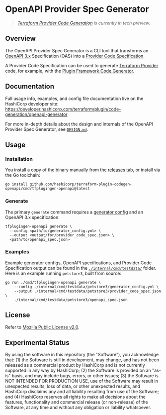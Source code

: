 # OpenAPI Provider Spec Generator

> _[Terraform Provider Code Generation](https://developer.hashicorp.com/terraform/plugin/code-generation) is currently in tech preview._

## Overview

The OpenAPI Provider Spec Generator is a CLI tool that transforms an [OpenAPI 3.x](https://www.openapis.org/) Specification (OAS) into a [Provider Code Specification](https://developer.hashicorp.com/terraform/plugin/code-generation/specification). 

A Provider Code Specification can be used to generate [Terraform Provider](https://developer.hashicorp.com/terraform/plugin) code, for example, with the [Plugin Framework Code Generator](https://developer.hashicorp.com/terraform/plugin/code-generation/framework-generator).

## Documentation

Full usage info, examples, and config file documentation live on the HashiCorp developer site: https://developer.hashicorp.com/terraform/plugin/code-generation/openapi-generator

For more in-depth details about the design and internals of the OpenAPI Provider Spec Generator, see [`DESIGN.md`](./DESIGN.md).

## Usage

### Installation

You install a copy of the binary manually from the [releases](https://github.com/hashicorp/terraform-plugin-codegen-openapi/releases) tab, or install via the Go toolchain:

```shell-session
go install github.com/hashicorp/terraform-plugin-codegen-openapi/cmd/tfplugingen-openapi@latest
```

### Generate

The primary `generate` command requires a [generator config](https://developer.hashicorp.com/terraform/plugin/code-generation/openapi-generator#generator-config) and an OpenAPI 3.x specification:

```shell-session
tfplugingen-openapi generate \
  --config <path/to/generator_config.yml> \
  --output <output/for/provider_code_spec.json> \
  <path/to/openapi_spec.json>
```

### Examples

Example generator configs, OpenAPI specifications, and Provider Code Specification output can be found in the [`./internal/cmd/testdata/`](./internal/cmd/testdata/) folder. Here is an example running `petstore3`, built from source:

```shell-session
go run ./cmd/tfplugingen-openapi generate \
	--config ./internal/cmd/testdata/petstore3/generator_config.yml \
	--output ./internal/cmd/testdata/petstore3/provider_code_spec.json \
	./internal/cmd/testdata/petstore3/openapi_spec.json
```

## License

Refer to [Mozilla Public License v2.0](./LICENSE).

## Experimental Status

By using the software in this repository (the "Software"), you acknowledge that: (1) the Software is still in development, may change, and has not been released as a commercial product by HashiCorp and is not currently supported in any way by HashiCorp; (2) the Software is provided on an "as-is" basis, and may include bugs, errors, or other issues; (3) the Software is NOT INTENDED FOR PRODUCTION USE, use of the Software may result in unexpected results, loss of data, or other unexpected results, and HashiCorp disclaims any and all liability resulting from use of the Software; and (4) HashiCorp reserves all rights to make all decisions about the features, functionality and commercial release (or non-release) of the Software, at any time and without any obligation or liability whatsoever.
